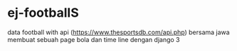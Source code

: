 # ej-footballS
data football with api (https://www.thesportsdb.com/api.php)
bersama jawa
membuat sebuah page bola dan time line dengan django 3
